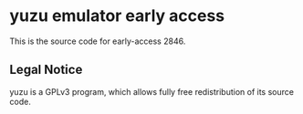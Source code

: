 yuzu emulator early access
=============

This is the source code for early-access 2846.

## Legal Notice

yuzu is a GPLv3 program, which allows fully free redistribution of its source code.